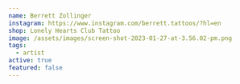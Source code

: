 ```yaml
---
name: Berrett Zollinger
instagram: https://www.instagram.com/berrett.tattoos/?hl=en
shop: Lonely Hearts Club Tattoo
image: /assets/images/screen-shot-2023-01-27-at-3.56.02-pm.png
tags:
  - artist
active: true
featured: false
---
```

